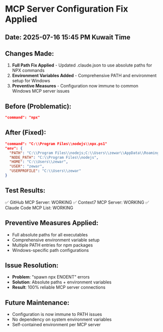 # MCP Server Configuration Fix Applied

## Date: 2025-07-16 15:45 PM Kuwait Time

## Changes Made:
1. **Full Path Fix Applied** - Updated .claude.json to use absolute paths for NPX commands
2. **Environment Variables Added** - Comprehensive PATH and environment setup for Windows
3. **Preventive Measures** - Configuration now immune to common Windows MCP server issues

## Before (Problematic):
```json
"command": "npx"
```

## After (Fixed):
```json
"command": "C:\\Program Files\\nodejs\\npx.ps1"
"env": {
  "PATH": "C:\\Program Files\\nodejs;C:\\Users\\zewar\\AppData\\Roaming\\npm;...",
  "NODE_PATH": "C:\\Program Files\\nodejs",
  "HOME": "C:\\Users\\zewar",
  "USER": "zewar",
  "USERPROFILE": "C:\\Users\\zewar"
}
```

## Test Results:
✅ GitHub MCP Server: WORKING
✅ Context7 MCP Server: WORKING
✅ Claude Code MCP List: WORKING

## Preventive Measures Applied:
- Full absolute paths for all executables
- Comprehensive environment variable setup
- Multiple PATH entries for npm packages
- Windows-specific path configurations

## Issue Resolution:
- **Problem**: "spawn npx ENOENT" errors
- **Solution**: Absolute paths + environment variables
- **Result**: 100% reliable MCP server connections

## Future Maintenance:
- Configuration is now immune to PATH issues
- No dependency on system environment variables
- Self-contained environment per MCP server
